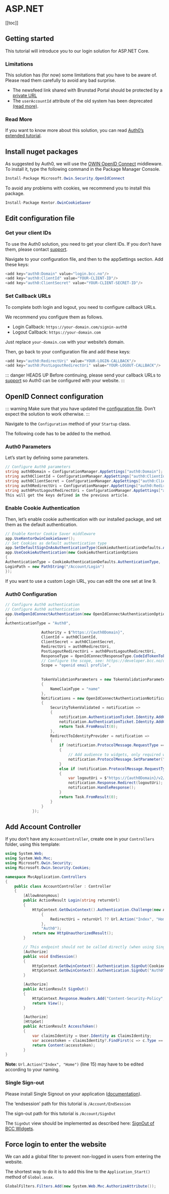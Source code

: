 # ASP.NET

[[toc]]

## Getting started

This tutorial will introduce you to our login solution for ASP.NET Core.

### Limitations

This solution has (for now) some limitations that you have to be aware of. Please read them carefully to avoid any bad
surprise.

* The newsfeed link shared with Brunstad Portal should be protected by
  a [private URL](/_docs/bcc-signon/openid-connect#protect-news-feed-and-calendar)
* The ````userAccountId```` attribute of the old system has been
  deprecated [(read more)](/_docs/bcc-signon/openid-connect#deprecated-claims).

### Read More

If you want to know more about this solution, you can
read [Auth0’s extended tutorial](https://auth0.com/docs/quickstart/webapp/aspnet-core/01-login).

## Install nuget packages

As suggested by Auth0, we will use
the [OWIN OpenID Connect](https://www.microsoftpressstore.com/articles/article.aspx?p=2473126) middleware. To install
it, type the following command in the Package Manager Console.

````c#
Install-Package Microsoft.Owin.Security.OpenIdConnect
````

To avoid any problems with cookies, we recommend you to install this package.

````c#
Install-Package Kentor.OwinCookieSaver
````

## Edit configuration file

### Get your client IDs

To use the Auth0 solution, you need to get your client IDs. If you don’t have them, please contact [support](mailto:it@bcc.no?subject=Support%Developer%BCC).

Navigate to your configuration file, and then to the appSettings section. Add these keys:

````js
<add key="auth0:Domain" value="login.bcc.no"/>
<add key="auth0:ClientId" value="YOUR-CLIENT-ID"/>
<add key="auth0:ClientSecret" value="YOUR-CLIENT-SECRET-ID"/>
````

### Set Callback URLs

To complete both login and logout, you need to configure callback URLs.

We recommend you configure them as follows.

* Login Callback: ``https://your-domain.com/signin-auth0``
* Logout Callback: ``https://your-domain.com``

Just replace ``your-domain.com`` with your website’s domain.

Then, go back to your configuration file and add these keys:

````js
<add key="auth0:RedirectUri" value="YOUR-LOGIN-CALLBACK"/>
<add key="auth0:PostLogoutRedirectUri" value="YOUR-LOGOUT-CALLBACK"/>
````

::: danger HEADS UP
Before continuing, please send your callback URLs to [support](mailto:it@bcc.no?subject=Support%Developer%BCC) so Auth0
can be configured with your website.
:::

## OpenID Connect configuration

::: warning
Make sure that you have updated the [configuration file](#edit-configuration-file). Don’t expect the solution to work otherwise.
:::

Navigate to the ``Configuration`` method of your ``Startup`` class.

The following code has to be added to the method.

### Auth0 Parameters

Let’s start by defining some parameters.

````c#
// Configure Auth0 parameters
string auth0Domain = ConfigurationManager.AppSettings["auth0:Domain"];
string auth0ClientId = ConfigurationManager.AppSettings["auth0:ClientId"];
string auth0ClientSecret = ConfigurationManager.AppSettings["auth0:ClientSecret"];
string auth0RedirectUri = ConfigurationManager.AppSettings["auth0:RedirectUri"];
string auth0PostLogoutRedirectUri = ConfigurationManager.AppSettings["auth0:PostLogoutRedirectUri"];
This will get the keys defined in the previous article.
````

### Enable Cookie Authentication

Then, let’s enable cookie authentication with our installed package, and set them as the default authentication.

````c#
// Enable Kentor Cookie Saver middleware
app.UseKentorOwinCookieSaver();
// Set Cookies as default authentication type
app.SetDefaultSignInAsAuthenticationType(CookieAuthenticationDefaults.AuthenticationType);
app.UseCookieAuthentication(new CookieAuthenticationOptions
{
AuthenticationType = CookieAuthenticationDefaults.AuthenticationType,
LoginPath = new PathString("/Account/Login")
});
````

If you want to use a custom Login URL, you can edit the one set at line 9.

### Auth0 Configuration

````c#
// Configure Auth0 authentication
// Configure Auth0 authentication
app.UseOpenIdConnectAuthentication(new OpenIdConnectAuthenticationOptions
{
AuthenticationType = "Auth0",

                Authority = $"https://{auth0Domain}",
                ClientId = auth0ClientId,
                ClientSecret = auth0ClientSecret,
                RedirectUri = auth0RedirectUri,
                PostLogoutRedirectUri = auth0PostLogoutRedirectUri,
                ResponseType = OpenIdConnectResponseType.CodeIdTokenToken,
                // Configure the scope, see: https://developer.bcc.no/docs/single-signon/get-information-about-the-user
                Scope = "openid email profile",
                
                
                TokenValidationParameters = new TokenValidationParameters
                {
                    NameClaimType = "name"
                },
                Notifications = new OpenIdConnectAuthenticationNotifications
                {
                    SecurityTokenValidated = notification =>
                    {
                        notification.AuthenticationTicket.Identity.AddClaim(new Claim("id_token", notification.ProtocolMessage.IdToken));
                        notification.AuthenticationTicket.Identity.AddClaim(new Claim("access_token", notification.ProtocolMessage.AccessToken));
                        return Task.FromResult(0);
                    },
                    RedirectToIdentityProvider = notification =>
                    {
                        if (notification.ProtocolMessage.RequestType == OpenIdConnectRequestType.Authentication)
                        {
                            // Add audience to widgets, only required when using one of the BCC widgets (etc. Topbar). 
                            notification.ProtocolMessage.SetParameter("audience", "https://widgets.brunstad.org");
                        }
                        else if (notification.ProtocolMessage.RequestType == OpenIdConnectRequestType.Logout)
                        {
                            var logoutUri = $"https://{auth0Domain}/v2/logout?client_id={auth0ClientId}";
                            notification.Response.Redirect(logoutUri);
                            notification.HandleResponse();
                        }
                        return Task.FromResult(0);
                    }
                }
            });
````

## Add Account Controller

If you don’t have any ``AccountController``, create one in your ``Controllers`` folder, using this template:

````c#
using System.Web;
using System.Web.Mvc;
using Microsoft.Owin.Security;
using Microsoft.Owin.Security.Cookies;

namespace MvcApplication.Controllers
{
    public class AccountController : Controller
    {
        [AllowAnonymous]
        public ActionResult Login(string returnUrl)
        {
            HttpContext.GetOwinContext().Authentication.Challenge(new AuthenticationProperties
                {
                    RedirectUri = returnUrl ?? Url.Action("Index", "Home")
                },
                "Auth0");
            return new HttpUnauthorizedResult();
        }

        // This endpoint should not be called directly (when using Single SignOut), but rather trough the "SignOut" page.
        [Authorize]
        public void EndSession()
        {
            HttpContext.GetOwinContext().Authentication.SignOut(CookieAuthenticationDefaults.AuthenticationType);
            HttpContext.GetOwinContext().Authentication.SignOut("Auth0");
        }

        [Authorize]
        public ActionResult SignOut()
        {
            HttpContext.Response.Headers.Add("Content-Security-Policy", "frame-ancestors https://*.bcc.no");
            return View();
        }

        [Authorize]
        [HttpGet]
        public ActionResult AccessToken()
        {
            var claimsIdentity = User.Identity as ClaimsIdentity;
            var accesstoken = claimsIdentity?.FindFirst(c => c.Type == "access_token")?.Value;
            return Content(accesstoken);
        }
}
````

**Note:** ``Url.Action("Index", "Home")`` (line 15) may have to be edited according to your naming.

### Single Sign-out

Please install Single Signout on your application ([documentation](/_docs/bcc-signon/openid-connect#single-sign-out)).

The ‘endsession’ path for this tutorial is ``/Account/EndSession``

The sign-out path for this tutorial is ``/Account/SignOut``

The ``SignOut`` view should be implemented as described here: [SignOut of BCC Widgets](example.com).

## Force login to enter the website

We can add a global filter to prevent non-logged in users from entering the website.

The shortest way to do it is to add this line to the ``Application_Start()`` method of ``Global.asax``.

````c#
GlobalFilters.Filters.Add(new System.Web.Mvc.AuthorizeAttribute());
````
